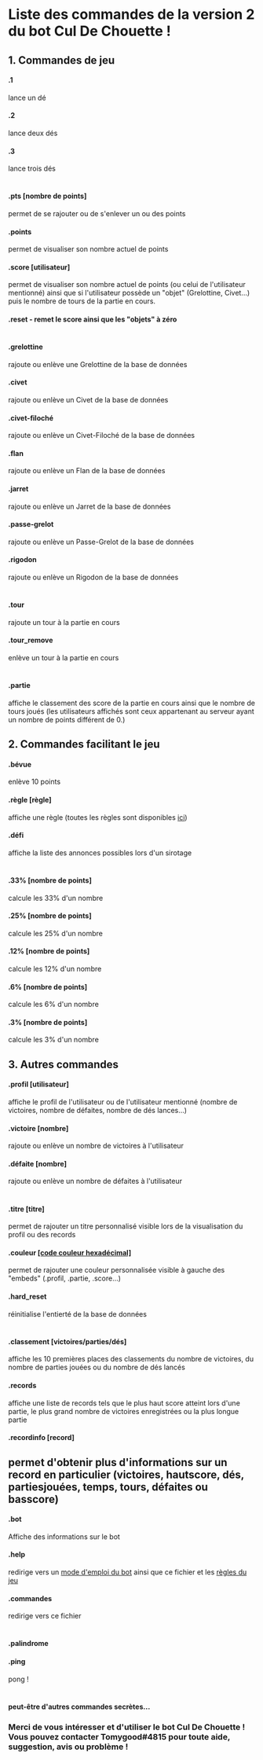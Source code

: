 # Liste des commandes de la version 2 du bot Cul De Chouette !
## 1. Commandes de jeu
#### .1
lance un dé
#### .2
lance deux dés
#### .3
lance trois dés
#
#### .pts [nombre de points]
permet de se rajouter ou de s'enlever un ou des points
#### .points
permet de visualiser son nombre actuel de points
#### .score [utilisateur]
permet de visualiser son nombre actuel de points (ou celui de l'utilisateur mentionné) ainsi que si l'utilisateur possède un "objet" (Grelottine, Civet...) puis le nombre de tours de la partie en cours.
#### .reset - remet le score ainsi que les "objets" à zéro
#
#### .grelottine
rajoute ou enlève une Grelottine de la base de données
#### .civet
rajoute ou enlève un Civet de la base de données
#### .civet-filoché
rajoute ou enlève un Civet-Filoché de la base de données
#### .flan
rajoute ou enlève un Flan de la base de données
#### .jarret
rajoute ou enlève un Jarret de la base de données
#### .passe-grelot
rajoute ou enlève un Passe-Grelot de la base de données
#### .rigodon
rajoute ou enlève un Rigodon de la base de données
#
#### .tour
rajoute un tour à la partie en cours
#### .tour_remove
enlève un tour à la partie en cours
#
#### .partie
affiche le classement des score de la partie en cours ainsi que le nombre de tours joués (les utilisateurs affichés sont ceux appartenant au serveur ayant un nombre de points différent de 0.)
## 2. Commandes facilitant le jeu
#### .bévue
enlève 10 points
#### .règle [règle]
affiche une règle (toutes les règles sont disponibles [ici](REGLES.md))
#### .défi
affiche la liste des annonces possibles lors d'un sirotage
#
#### .33% [nombre de points]
calcule les 33% d'un nombre
#### .25% [nombre de points]
calcule les 25% d'un nombre
#### .12% [nombre de points]
calcule les 12% d'un nombre
#### .6% [nombre de points]
calcule les 6% d'un nombre
#### .3% [nombre de points]
calcule les 3% d'un nombre

## 3. Autres commandes
#### .profil [utilisateur]
affiche le profil de l'utilisateur ou de l'utilisateur mentionné (nombre de victoires, nombre de défaites, nombre de dés lances...)
#### .victoire [nombre]
rajoute ou enlève un nombre de victoires à l'utilisateur
#### .défaite [nombre]
rajoute ou enlève un nombre de défaites à l'utilisateur
#
#### .titre [titre]
permet de rajouter un titre personnalisé visible lors de la visualisation du profil ou des records
#### .couleur [[code couleur hexadécimal]](https://www.colorcodehex.com/html-color-picker.html)
permet de rajouter une couleur personnalisée visible à gauche des "embeds" (.profil, .partie, .score...)
#### .hard_reset
réinitialise l'entierté de la base de données
#
#### .classement [victoires/parties/dés]
affiche les 10 premières places des classements du nombre de victoires, du nombre de parties jouées ou du nombre de dés lancés
#### .records
affiche une liste de records tels que le plus haut score atteint lors d'une partie, le plus grand nombre de victoires enregistrées ou la plus longue partie
#### .recordinfo [record]
permet d'obtenir plus d'informations sur un record en particulier (victoires, hautscore, dés, partiesjouées, temps, tours, défaites ou basscore)
-
#### .bot
Affiche des informations sur le bot
#### .help
redirige vers un [mode d'emploi du bot](README.md) ainsi que ce fichier et les [règles du jeu](REGLES.md)
#### .commandes
redirige vers ce fichier
#
#### .palindrome
#### .ping
pong !
#
#### peut-être d'autres commandes secrètes...

### Merci de vous intéresser et d'utiliser le bot Cul De Chouette ! Vous pouvez contacter Tomygood#4815 pour toute aide, suggestion, avis ou problème !
